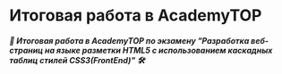 # Итоговая работа в AcademyTOP

##### 🔧 Итоговая работа в AcademyTOP по экзамену "Разработка веб-страниц на языке разметки HTML5 с использованием каскадных таблиц стилей CSS3(FrontEnd)" 🛠️